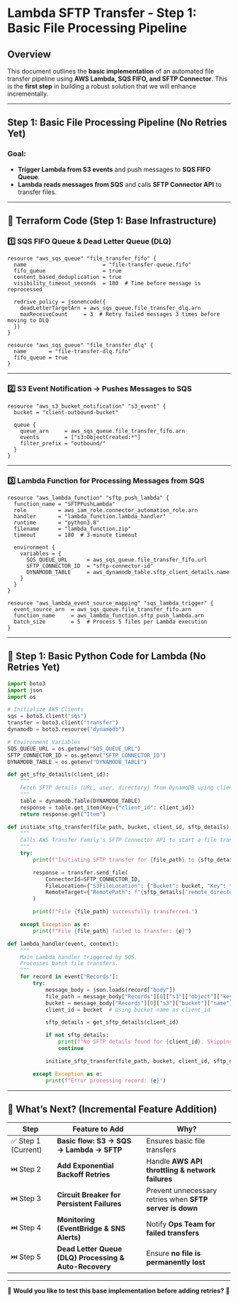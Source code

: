 # Lambda SFTP Transfer - Step 1: Basic File Processing Pipeline

## Overview
This document outlines the **basic implementation** of an automated file transfer pipeline using **AWS Lambda, SQS FIFO, and SFTP Connector**. This is the **first step** in building a robust solution that we will enhance incrementally.

---

## Step 1: Basic File Processing Pipeline (No Retries Yet)

### **Goal:**
- **Trigger Lambda from S3 events** and push messages to **SQS FIFO Queue**.
- **Lambda reads messages from SQS** and calls **SFTP Connector API** to transfer files.

---

## **🚀 Terraform Code (Step 1: Base Infrastructure)**

### **1️⃣ SQS FIFO Queue & Dead Letter Queue (DLQ)**
```hcl
resource "aws_sqs_queue" "file_transfer_fifo" {
  name                        = "file-transfer-queue.fifo"
  fifo_queue                  = true
  content_based_deduplication = true
  visibility_timeout_seconds  = 180  # Time before message is reprocessed

  redrive_policy = jsonencode({
    deadLetterTargetArn = aws_sqs_queue.file_transfer_dlq.arn
    maxReceiveCount     = 3  # Retry failed messages 3 times before moving to DLQ
  })
}

resource "aws_sqs_queue" "file_transfer_dlq" {
  name       = "file-transfer-dlq.fifo"
  fifo_queue = true
}
```

---

### **2️⃣ S3 Event Notification → Pushes Messages to SQS**
```hcl
resource "aws_s3_bucket_notification" "s3_event" {
  bucket = "client-outbound-bucket"

  queue {
    queue_arn     = aws_sqs_queue.file_transfer_fifo.arn
    events        = ["s3:ObjectCreated:*"]
    filter_prefix = "outbound/"
  }
}
```

---

### **3️⃣ Lambda Function for Processing Messages from SQS**
```hcl
resource "aws_lambda_function" "sftp_push_lambda" {
  function_name = "SFTPPushLambda"
  role          = aws_iam_role.connector_automation_role.arn
  handler       = "lambda_function.lambda_handler"
  runtime       = "python3.8"
  filename      = "lambda_function.zip"
  timeout       = 180  # 3-minute timeout

  environment {
    variables = {
      SQS_QUEUE_URL      = aws_sqs_queue.file_transfer_fifo.url
      SFTP_CONNECTOR_ID  = "sftp-connector-id"
      DYNAMODB_TABLE     = aws_dynamodb_table.sftp_client_details.name
    }
  }
}

resource "aws_lambda_event_source_mapping" "sqs_lambda_trigger" {
  event_source_arn  = aws_sqs_queue.file_transfer_fifo.arn
  function_name     = aws_lambda_function.sftp_push_lambda.arn
  batch_size        = 5  # Process 5 files per Lambda execution
}
```

---

## **📌 Step 1: Basic Python Code for Lambda (No Retries Yet)**
```python
import boto3
import json
import os

# Initialize AWS Clients
sqs = boto3.client("sqs")
transfer = boto3.client("transfer")
dynamodb = boto3.resource("dynamodb")

# Environment Variables
SQS_QUEUE_URL = os.getenv("SQS_QUEUE_URL")
SFTP_CONNECTOR_ID = os.getenv("SFTP_CONNECTOR_ID")
DYNAMODB_TABLE = os.getenv("DYNAMODB_TABLE")

def get_sftp_details(client_id):
    """
    Fetch SFTP details (URL, user, directory) from DynamoDB using client_id.
    """
    table = dynamodb.Table(DYNAMODB_TABLE)
    response = table.get_item(Key={"client_id": client_id})
    return response.get("Item")

def initiate_sftp_transfer(file_path, bucket, client_id, sftp_details):
    """
    Calls AWS Transfer Family's SFTP Connector API to start a file transfer.
    """
    try:
        print(f"Initiating SFTP transfer for {file_path} to {sftp_details['sftp_url']}...")

        response = transfer.send_file(
            ConnectorId=SFTP_CONNECTOR_ID,
            FileLocation={"S3FileLocation": {"Bucket": bucket, "Key": file_path}},
            RemoteTarget={"RemotePath": f"{sftp_details['remote_directory']}/{file_path}"}
        )

        print(f"File {file_path} successfully transferred.")

    except Exception as e:
        print(f"File {file_path} failed to transfer: {e}")

def lambda_handler(event, context):
    """
    Main Lambda handler triggered by SQS.
    Processes batch file transfers.
    """
    for record in event["Records"]:
        try:
            message_body = json.loads(record["body"])
            file_path = message_body["Records"][0]["s3"]["object"]["key"]
            bucket = message_body["Records"][0]["s3"]["bucket"]["name"]
            client_id = bucket  # Using bucket name as client_id

            sftp_details = get_sftp_details(client_id)

            if not sftp_details:
                print(f"No SFTP details found for {client_id}. Skipping...")
                continue

            initiate_sftp_transfer(file_path, bucket, client_id, sftp_details)

        except Exception as e:
            print(f"Error processing record: {e}")
```

---

## **🚀 What’s Next? (Incremental Feature Addition)**

| **Step** | **Feature to Add** | **Why?** |
|---------|----------------|----------|
| ✅ Step 1 (Current) | **Basic flow: S3 → SQS → Lambda → SFTP** | Ensures basic file transfers |
| ⏭️ Step 2 | **Add Exponential Backoff Retries** | Handle **AWS API throttling & network failures** |
| ⏭️ Step 3 | **Circuit Breaker for Persistent Failures** | Prevent unnecessary retries when **SFTP server is down** |
| ⏭️ Step 4 | **Monitoring (EventBridge & SNS Alerts)** | Notify **Ops Team for failed transfers** |
| ⏭️ Step 5 | **Dead Letter Queue (DLQ) Processing & Auto-Recovery** | Ensure **no file is permanently lost** |

---

🚀 **Would you like to test this base implementation before adding retries?** 🚀

